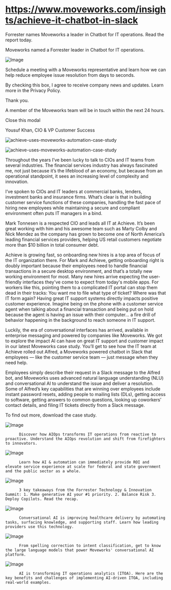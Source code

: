 # https://www.moveworks.com/insights/achieve-it-chatbot-in-slack

Forrester names Moveworks a leader in Chatbot for IT operations. Read the report today.

Moveworks named a Forrester leader in Chatbot for IT operations. 

![Image](https://www.moveworks.com/hubfs/img/site/qr-demo.png)

Schedule a meeting with a Moveworks representative and learn how we can help reduce employee issue resolution from days to seconds.

By checking this box, I agree to receive company news and updates. Learn more in the Privacy Policy.

Thank you.

A member of the Moveworks team will be in touch within the next 24 hours.



  Close this modal
  



Yousuf Khan, CIO & VP Customer Success


![achieve-uses-moveworks-automation-case-study](https://www.moveworks.com/hubfs/img/blog/freedom-financial-uses-moveworks-automation-case-study.jpg)

![achieve-uses-moveworks-automation-case-study](https://www.moveworks.com/hubfs/img/blog/freedom-financial-uses-moveworks-automation-case-study.jpg)

Throughout the years I’ve been lucky to talk to CIOs and IT teams from several industries. The financial services industry has always fascinated me, not just because it’s the lifeblood of an economy, but because from an operational standpoint, it sees an increasing level of complexity and innovation. 

I’ve spoken to CIOs and IT leaders at commercial banks, lenders, investment banks and insurance firms. What’s clear is that in building customer service functions of these companies, handling the fast pace of hiring new employees while maintaining a secure and compliant environment often puts IT managers in a bind. 

Mark Tonnesen is a respected CIO and leads all IT at Achieve. It’s been great working with him and his awesome team such as Marty Colby and Nick Mendez as the company has grown to become one of North America’s leading financial services providers, helping US retail customers negotiate more than $10 billion in total consumer debt. 

Achieve is growing fast, so onboarding new hires is a top area of focus of the IT organization there. For Mark and Achieve, getting onboarding right is doubly important because their employees need to handle financial transactions in a secure desktop environment, and that’s a totally new working environment for most. Many new hires arrive expecting the user-friendly interfaces they've come to expect from today's mobile apps. For workers like this, pointing them to a complicated IT portal can stop them dead in their tracks: You want me to file what type of ticket? Where was that IT form again? Having great IT support systems directly impacts positive customer experience. Imagine being on the phone with a customer service agent when talking about a financial transaction and being put on hold because the agent is having an issue with their computer… a fire drill of behavior happening in the background to reach someone in IT support. 

Luckily, the era of conversational interfaces has arrived, available in enterprise messaging and powered by companies like Moveworks. We got to explore the impact AI can have on great IT support and customer impact in our latest Moveworks case study. You’ll get to see how the IT team at Achieve rolled out Alfred, a Moveworks powered chatbot in Slack that employees — like the customer service team — just message when they need help.

Employees simply describe their request in a Slack message to the Alfred bot, and Moveworks uses advanced natural language understanding (NLU) and conversational AI to understand the issue and deliver a resolution. Some of Alfred’s key capabilities that are winning over employees include instant password resets, adding people to mailing lists (DLs), getting access to software, getting answers to common questions, looking up coworkers’ contact details, and filing IT tickets directly from a Slack message.

To find out more, download the case study.

![Image](https://www.moveworks.com/hs-fs/hubfs/AIOps-featured-image.png?length=50&name=AIOps-featured-image.png)


          Discover how AIOps transforms IT operations from reactive to proactive. Understand the AIOps revolution and shift from firefighters to innovators.
        

![Image](https://www.moveworks.com/hs-fs/hubfs/Public-Sector-Convo-AI.png?length=50&name=Public-Sector-Convo-AI.png)


          Learn how AI & automation can immediately provide ROI and elevate service experience at scale for federal and state government and the public sector as a whole.
        

![Image](https://www.moveworks.com/hs-fs/hubfs/Forrester%20T%26I%20%281%29.png?length=50&name=Forrester%20T&I%20%281%29.png)


          3 key takeaways from the Forrester Technology & Innovation Summit: 1. Make generative AI your #1 priority. 2. Balance Risk 3. Deploy Copilots. Read the recap.
        

![Image](https://www.moveworks.com/hs-fs/hubfs/healthcare-test.png?length=50&name=healthcare-test.png)


          Conversational AI is improving healthcare delivery by automating tasks, surfacing knowledge, and supporting staff. Learn how leading providers use this technology.
        

![Image](https://www.moveworks.com/hs-fs/hubfs/Moveworks_LLM_Feature.png?length=50&name=Moveworks_LLM_Feature.png)


          From spelling correction to intent classification, get to know the large language models that power Moveworks' conversational AI platform.
        

![Image](https://www.moveworks.com/hs-fs/hubfs/ITOA_feature.png?length=50&name=ITOA_feature.png)


          AI is transforming IT operations analytics (ITOA). Here are the key benefits and challenges of implementing AI-driven ITOA, including real-world examples.
        

